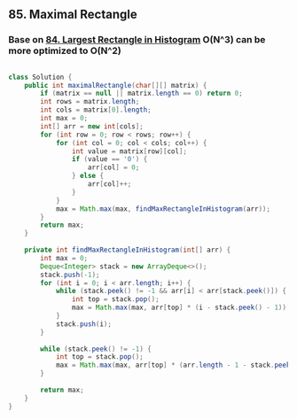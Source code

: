 ## 85. Maximal Rectangle ##

### Base on [84. Largest Rectangle in Histogram](https://github.com/junj0619/CodeLab/blob/master/src/CS1802/Week8/84.%20Largest%20Rectangle%20In%20Histogram.md)  O(N^3) can be more optimized to O(N^2) ###

```java

class Solution {
    public int maximalRectangle(char[][] matrix) {
        if (matrix == null || matrix.length == 0) return 0;
        int rows = matrix.length;
        int cols = matrix[0].length;
        int max = 0;    
        int[] arr = new int[cols];
        for (int row = 0; row < rows; row++) {            
            for (int col = 0; col < cols; col++) {
                int value = matrix[row][col];                
                if (value == '0') {
                    arr[col] = 0;
                } else {
                    arr[col]++;
                }
            }
            max = Math.max(max, findMaxRectangleInHistogram(arr));
        }
        return max;
    }
    
    private int findMaxRectangleInHistogram(int[] arr) {
        int max = 0;
        Deque<Integer> stack = new ArrayDeque<>();
        stack.push(-1);
        for (int i = 0; i < arr.length; i++) {
            while (stack.peek() != -1 && arr[i] < arr[stack.peek()]) {
                int top = stack.pop();
                max = Math.max(max, arr[top] * (i - stack.peek() - 1));
            }
            stack.push(i);
        }
        
        while (stack.peek() != -1) {
            int top = stack.pop();
            max = Math.max(max, arr[top] * (arr.length - 1 - stack.peek()));
        }
        
        return max;
    }    
}

```
